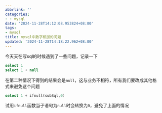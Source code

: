 ```yaml
---
abbrlink: ''
categories:
- - mysql
date: '2024-11-28T14:12:08.953824+08:00'
tags:
- mysql
title: mysql中数字相加的问题
updated: '2024-11-28T14:18:22.962+08:00'
---
```

今天天在写sql的时候遇到了一些问题，记录一下

```sql
select 1
select 1 + null
```

在第二种情况下得到的结果会是`null`，这与业务不相符，所有我们要改成其他格式来避免这个问题

```sql
select 1 + ifnull(subSql,0)
```

试用`ifnull`函数当子语句为`null`时会转换为`0`，避免了上面的情况
